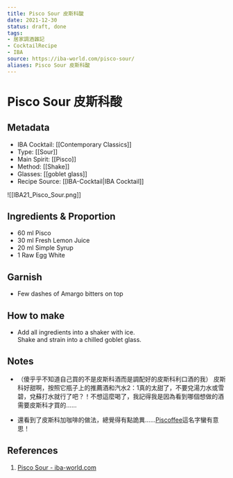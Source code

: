 ```yaml
---
title: Pisco Sour 皮斯科酸
date: 2021-12-30
status: draft, done
tags: 
- 居家調酒雜記
- CocktailRecipe
- IBA
source: https://iba-world.com/pisco-sour/
aliases: Pisco Sour 皮斯科酸
---
```

# Pisco Sour 皮斯科酸

## Metadata
- IBA Cocktail: [[Contemporary Classics]]
- Type: [[Sour]]
- Main Spirit: [[Pisco]]
- Method: [[Shake]]
- Glasses: [[goblet glass]]
- Recipe Source: [[IBA-Cocktail|IBA Cocktail]]

![[IBA21_Pisco_Sour.png]]

## Ingredients & Proportion
- 60 ml Pisco  
- 30 ml Fresh Lemon Juice  
- 20 ml Simple Syrup  
- 1 Raw Egg White

## Garnish
- Few dashes of Amargo bitters on top

## How to make
- Add all ingredients into a shaker with ice.  
Shake and strain into a chilled goblet glass.

## Notes
- （傻乎乎不知道自己買的不是皮斯科酒而是調配好的皮斯科利口酒的我）
皮斯科好甜啊，按照它瓶子上的推薦酒和汽水2：1真的太甜了，不要兌湯力水或雪碧，兌蘇打水就行了吧？！不想這麼喝了，我記得我是因為看到哪個想做的酒需要皮斯科才買的……  

- 還看到了皮斯科加咖啡的做法，總覺得有點詭異……[Piscoffee](https://en.wikipedia.org/wiki/Piscoffee)這名字蠻有意思！

## References
1. [Pisco Sour - iba-world.com](https://iba-world.com/pisco-sour/)